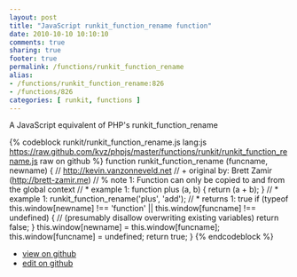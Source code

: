 ```yaml
---
layout: post
title: "JavaScript runkit_function_rename function"
date: 2010-10-10 10:10:10
comments: true
sharing: true
footer: true
permalink: /functions/runkit_function_rename
alias:
- /functions/runkit_function_rename:826
- /functions/826
categories: [ runkit, functions ]
---
```

A JavaScript equivalent of PHP's runkit_function_rename
<!-- more -->
{% codeblock runkit/runkit_function_rename.js lang:js https://raw.github.com/kvz/phpjs/master/functions/runkit/runkit_function_rename.js raw on github %}
function runkit_function_rename (funcname, newname) {
    // http://kevin.vanzonneveld.net
    // +   original by: Brett Zamir (http://brett-zamir.me)
    // %          note 1: Function can only be copied to and from the global context
    // *     example 1: function plus (a, b) { return (a + b); }
    // *     example 1: runkit_function_rename('plus', 'add');
    // *     returns 1: true
    if (typeof this.window[newname] !== 'function' || this.window[funcname] !== undefined) { //  (presumably disallow overwriting existing variables)
        return false;
    }
    this.window[newname] = this.window[funcname];
    this.window[funcname] = undefined;
    return true;
}
{% endcodeblock %}
<ul>
 <li><a href="https://github.com/kvz/phpjs/blob/master/functions/runkit/runkit_function_rename.js">view on github</a></li>
 <li><a href="https://github.com/kvz/phpjs/edit/master/functions/runkit/runkit_function_rename.js">edit on github</a></li>
</ul>

